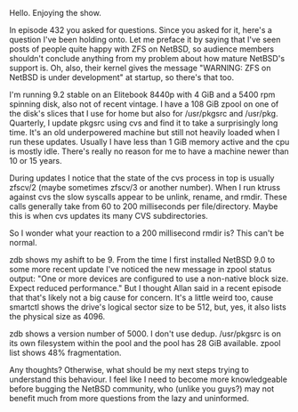 


Hello. Enjoying the show. 

In episode 432 you asked for questions. Since you asked for it, here's a question I've been holding onto. Let me preface it by saying that I've seen posts of people quite happy with ZFS on NetBSD, so audience members shouldn't conclude anything from my problem about how mature NetBSD's support is. Oh, also, their kernel gives the message "WARNING: ZFS on NetBSD is under development" at startup, so there's that too.

I'm running 9.2 stable on an Elitebook 8440p with 4 GiB and a 5400 rpm spinning disk, also not of recent vintage.   I have a 108 GiB zpool on one of the disk's slices that I use for home but also for /usr/pkgsrc and /usr/pkg.  Quarterly, I update pkgsrc using cvs and find it to take a surprisingly long time. It's an old underpowered machine but still not heavily loaded when I run these updates. Usually I have less than 1 GiB memory active and the cpu is mostly idle. There's really no reason for me to have a machine newer than 10 or 15 years.

During updates I notice that the state of the cvs process in top is usually zfscv/2 (maybe sometimes zfscv/3 or another number). When I run ktruss against cvs the slow syscalls appear to be unlink, rename, and rmdir. These calls generally take from 60 to 200 milliseconds per file/directory.   Maybe this is when cvs updates its many CVS subdirectories.

So I wonder what your reaction to a 200 millisecond rmdir is? This can't be normal.

zdb shows my ashift to be 9. From the time I first installed NetBSD 9.0 to some more recent update I've noticed the new message in zpool status output: "One or more devices are configured to use a non-native block size. Expect reduced performance."  But I thought Allan said in a recent episode that that's likely not a big cause for concern.  It's a little weird too, cause smartctl shows the drive's logical sector size to be 512, but, yes, it also lists the physical size as 4096.

zdb shows a version number of 5000. I don't use dedup. /usr/pkgsrc is on its own filesystem within the pool and the pool has 28 GiB available. zpool list shows 48% fragmentation.

Any thoughts? Otherwise, what should be my next steps trying to understand this behaviour. I feel like I need to become more knowledgeable before bugging the NetBSD community, who (unlike you guys?) may not benefit much from more questions from the lazy and uninformed.
